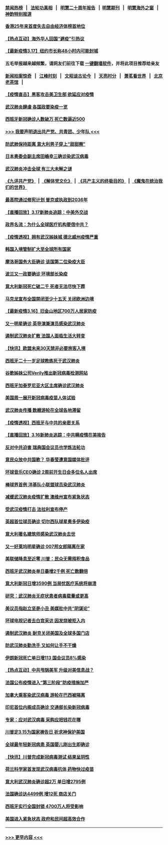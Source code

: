 #### [禁闻热榜](热点新闻.md?=0)  &nbsp;&nbsp;|&nbsp;&nbsp; [法轮功真相](https://github.com/gfw-breaker/truth/blob/master/README.md?=0) &nbsp;&nbsp;|&nbsp;&nbsp; [明慧二十周年报告](https://github.com/gfw-breaker/mh-reports/blob/master/README.md?=0) &nbsp;&nbsp;|&nbsp;&nbsp;[明慧期刊](https://github.com/gfw-breaker/mh-qikan) &nbsp;&nbsp;|&nbsp;&nbsp; [明慧海外之窗](https://github.com/gfw-breaker/mh-news/blob/master/README.md?=0) &nbsp;&nbsp;|&nbsp;&nbsp; [神韵特别报道](https://github.com/gfw-breaker/mh-news/blob/master/shenyun.md?=0)
#### [香港25年来首度失去自由经济体榜首地位](../pages/nsc418/n11948078.md?t=03180731) 
#### [【热点互动】海外华人回国“避疫”引热议](../pages/nsc418/n11947713.md?t=03180731) 
#### [【最新疫情3.17】纽约市长称48小时内可能封城](../pages/nsc418/n11945621.md?t=03180731) 
#### 五毛举报越来越频繁，请网友们前往下载 [一键翻墙软件](https://github.com/gfw-breaker/ssr-accounts)，并将此项目推荐给亲友
#### [新闻拍案惊奇](https://github.com/gfw-breaker/banned-news/blob/master/pages/link4.md) &nbsp;&nbsp;|&nbsp;&nbsp; [江峰时刻](https://github.com/gfw-breaker/banned-news/blob/master/pages/link4.md) &nbsp;&nbsp;|&nbsp;&nbsp; [文昭谈古论今](https://github.com/gfw-breaker/banned-news/blob/master/pages/link4.md) &nbsp;&nbsp;|&nbsp;&nbsp; [天亮时分](https://github.com/gfw-breaker/banned-news/blob/master/pages/link4.md) &nbsp;&nbsp;|&nbsp;&nbsp; [萧茗看世界](https://github.com/gfw-breaker/banned-news/blob/master/pages/link4.md) &nbsp;&nbsp;|&nbsp;&nbsp; [北京老茶馆](https://github.com/gfw-breaker/banned-news/blob/master/pages/link4.md) &nbsp;&nbsp;|&nbsp;&nbsp; 
#### [【疫情直击】黑客攻击美卫生部 欲延应对疫情](../pages/nsc418/n11947801.md?t=03180731) 
#### [武汉肺炎肆虐 各国政要染疫一览](../pages/nsc418/n11947576.md?t=03180731) 
#### [西班牙新冠确诊人数破万 死亡数逼近500](../pages/nsc418/n11947740.md?t=03180731) 
#### [>>> 我要声明退出共产党、共青团、少年队 <<<](https://github.com/begood0513/goodnews/blob/master/quit/letter.md) 
#### [防武肺保持距离 意大利男子穿上“甜甜圈”](../pages/nsc418/n11947656.md?t=03180731) 
#### [日本奥委会副主席田嶋幸三确诊染武汉病毒](../pages/nsc418/n11947486.md?t=03180731) 
#### [武汉肺炎冲击全球 有三大未解之谜](../pages/nsc418/n11946311.md?t=03180731) 
#### [《九评共产党》](https://github.com/begood0513/9ping.md/blob/master/README.md) &nbsp;|&nbsp; [《解体党文化》](../../../../jtdwh.md/blob/master/README.md)  &nbsp;|&nbsp; [《共产主义的终极目的》](../../../../gczydzjmd.md/blob/master/README.md) &nbsp;|&nbsp; [《魔鬼在统治我们的世界》](../../../../mgztzwmdsj.md/blob/master/README.md) 
#### [最高院通过修宪计划 普京或执政到2036年](../pages/nsc418/n11947240.md?t=03180731) 
#### [【直播回放】3.17新肺炎追踪：中美外交战](../pages/nsc418/n11947234.md?t=03180731) 
#### [政界名流：为什么全球医疗机构要信中共？](../pages/nsc418/n11945479.md?t=03180731) 
#### [【疫情透视】拥有武汉姊妹城 德北威州疫情严重](../pages/nsc418/n11945308.md?t=03180731) 
#### [韩国入境管制扩大至全球所有国家](../pages/nsc418/n11946052.md?t=03180731) 
#### [摩洛哥国务大臣确诊 该国第二位染疫大臣](../pages/nsc418/n11946118.md?t=03180731) 
#### [波兰又一政要确诊 环境部长染疫](../pages/nsc418/n11945855.md?t=03180731) 
#### [意大利新冠死亡破二千 死者无法尽快下葬](../pages/nsc418/n11945606.md?t=03180731) 
#### [马克龙宣布全国禁闭至少十五天 关闭欧洲边境](../pages/nsc418/n11945485.md?t=03180731) 
#### [【最新疫情3.16】旧金山地区700万人居家防疫](../pages/nsc418/n11942860.md?t=03180731) 
#### [又一明星确诊 英导演兼演员感染武汉肺炎](../pages/nsc418/n11945401.md?t=03180731) 
#### [遏制武汉肺炎扩散 法国人面临生活大转变](../pages/nsc418/n11945061.md?t=03180731) 
#### [【快讯】欧盟未来30天禁非必要旅客入境](../pages/nsc418/n11944904.md?t=03180731) 
#### [西班牙二十一岁足球教练死于武汉肺炎](../pages/nsc418/n11945064.md?t=03180731) 
#### [谷歌姊妹公司Verily推出新冠病毒检测网站](../pages/nsc418/n11945017.md?t=03180731) 
#### [西班牙加泰罗尼亚大区主席确诊武汉肺炎](../pages/nsc418/n11944803.md?t=03180731) 
#### [美国周一展开新冠病毒疫苗人体试验](../pages/nsc418/n11944761.md?t=03180731) 
#### [武汉肺炎传播 数艘游轮在全球各地滞留](../pages/nsc418/n11944636.md?t=03180731) 
#### [【疫情透视】西班牙与中共的亲密关系](../pages/nsc418/n11942614.md?t=03180731) 
#### [【直播回放】3.16新肺炎追踪：中共瞒疫情在美挨告](../pages/nsc418/n11944429.md?t=03180731) 
#### [反对中共迫害 瑞典国会议员也学炼法轮功](../pages/nsc418/n11942100.md?t=03180731) 
#### [意民众放中共国歌？ 华春莹遭意国媒体批评](../pages/nsc418/n11944059.md?t=03180731) 
#### [环球音乐CEO确诊 2周前开生日会多位名人出席](../pages/nsc418/n11943534.md?t=03180731) 
#### [棒球界首例 洋基队小联盟球员染武汉肺炎](../pages/nsc418/n11943281.md?t=03180731) 
#### [减缓武汉肺炎疫情扩散 澳维州宣布紧急状态](../pages/nsc418/n11943533.md?t=03180731) 
#### [受武汉疫情打击 法拉利宣布停产](../pages/nsc418/n11942936.md?t=03180731) 
#### [英超首位球员确诊 切尔西队球星奥多伊染疫](../pages/nsc418/n11937187.md?t=03180731) 
#### [意大利著名建筑师感染武汉肺炎去世](../pages/nsc418/n11943211.md?t=03180731) 
#### [又一好莱坞明星确诊 007邦女郎隔离在家](../pages/nsc418/n11943213.md?t=03180731) 
#### [美联储降息至近零 川普：民众无需囤积食品](../pages/nsc418/n11943043.md?t=03180731) 
#### [西班牙武汉肺炎单日暴增2千例 死亡数翻倍](../pages/nsc418/n11942800.md?t=03180731) 
#### [意大利新冠日增3590例 当局忧医疗系统将崩溃](../pages/nsc418/n11942691.md?t=03180731) 
#### [研究：武汉肺炎无症状患者病毒载量或更高](../pages/nsc418/n11942608.md?t=03180731) 
#### [美议员指赵立坚是小丑 美媒批中共“阴谋论”](../pages/nsc418/n11942370.md?t=03180731) 
#### [环球电视记者去白宫采访 因发烧被拒入内](../pages/nsc418/n11942516.md?t=03180731) 
#### [遏制武汉肺炎 耐克关闭美国及全球多国门店](../pages/nsc418/n11942366.md?t=03180731) 
#### [防武汉肺炎勤洗手 又如何让手不干燥](../pages/nsc418/n11942105.md?t=03180731) 
#### [伊朗新冠死亡单日增113 国会议员8%感染](../pages/nsc418/n11942119.md?t=03180731) 
#### [【热点互动】中共甩锅美军 升级对美信息战？](../pages/nsc418/n11940633.md?t=03180731) 
#### [法国公布疫情进入“第三阶段”防疫措施加严](../pages/nsc418/n11940878.md?t=03180731) 
#### [加拿大乘客染武汉病毒 游轮在巴西被隔离](../pages/nsc418/n11941905.md?t=03180731) 
#### [印尼首位内阁成员确诊 交通部长染新冠病毒](../pages/nsc418/n11941920.md?t=03180731) 
#### [专家：应对武汉病毒 采购应把钱花在哪](../pages/nsc418/n11941763.md?t=03180731) 
#### [川普定3.15为国家祷告日 祈求神保护美国](../pages/nsc418/n11941475.md?t=03180731) 
#### [全球最年轻新冠病患 英国婴儿刚出生即确诊](../pages/nsc418/n11941506.md?t=03180731) 
#### [【快讯】川普完成新冠病毒测试 结果呈阴性](../pages/nsc418/n11941045.md?t=03180731) 
#### [荷兰科学家首发现武汉病毒抗体 药物快过疫苗](../pages/nsc418/n11940920.md?t=03180731) 
#### [意大利武汉肺炎确诊超2万 单日增2795例](../pages/nsc418/n11940828.md?t=03180731) 
#### [法国确诊达4499例 增12死 商店关门](../pages/nsc418/n11940834.md?t=03180731) 
#### [西班牙实行全国封锁 4700万人将受影响](../pages/nsc418/n11940852.md?t=03180731) 
#### [美国进入紧急状态 政府和民间超高效合作](../pages/nsc418/n11940720.md?t=03180731) 

----
#### [ >>> 更早内容 <<< ](../indexes/nsc418-earlier.md)
